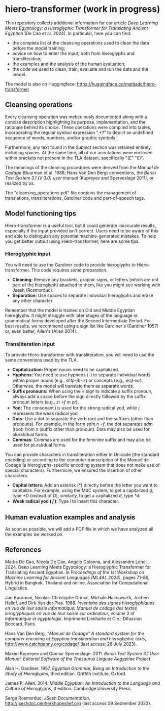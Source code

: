 # hiero-transformer (work in progress)
This repository collects additional information for our article _Deep Learning Meets Egyptology: a Hieroglyphic Transformer for Translating Ancient Egyptian_ (De Cao et al. 2024). In particular, here you can find:
- the complete list of the cleansing operations used to clean the data before the model training;
- advice on how to enter the input, both from hieroglyphs and transliteration;
- the examples and the analysis of the human evaluation;
- the code we used to clean, train, evaluate and run the data and the model.

The model is also on Huggingface: https://huggingface.co/mattiadc/hiero-transformer

## Cleansing operations

Every cleansing operation was meticulously documented along with a concise description highlighting its purpose, implementation, and the rationale behind its choice. These operations were compiled into tables, incorporating the regular symbol expression ".*?" to depict an undefined sequence of words, numbers, and/or graphic symbols.

Furthermore, any text found in the _Subject_ section was retained entirely, including spaces. At the same time, all of our annotations were enclosed within brackets not present in the TLA dataset, specifically "(£" "£)".

The meanings of the cleaning procedures were derived from the _Manuel de Codage_ (Buurman et al. 1988; Hans Van Den Berg) conventions, the _Berlin Text System 3.1 (V 3.0) user manual_ (Kupreyev and Sperveslage 2011), or realized by us.

The "cleansing_operations.pdf" file contains the management of translations, transliterations, Gardiner code and part-of-speech tags.


## Model functioning tips
Hiero-transformer is a useful tool, but it could generate inaccurate results, especially if the input provided isn't correct. Users need to be aware of this and able to distinguish any potential machine-generated mistakes. To help you get better output using Hiero-transformer, here are some tips. 

### Hieroglyphic input
You will need to use the Gardiner code to provide hieroglyphs to Hiero-transformer. This code requires some preparation.
- **Cleaning:** Remove any brackets, graphic signs, or letters (which are not part of the hieroglyph) attached to them, like you might see working with Jsesh (Rosmorduc).
- **Separation:** Use spaces to separate individual hieroglyphs and erase any other character.

Remember that the model is trained on Old and Middle Egyptian hieroglyphs. It might struggle with later stages of the language or grammatical forms developed after the Second Intermediate Period.
For best results, we recommend using a sign list like Gardiner's (Gardiner 1957) or, even better, Allen's (Allen 2014).


### Transliteration input
To provide Hiero-transformer with transliteration, you will need to use the same conventions used by the TLA.
- **Capitalization:** Proper nouns need to be capitalized.
- **Hyphens:** You need to use hyphens (-) to separate individual words within proper nouns (e.g., _sḥtp-jb-rꜥ_) or concepts (e.g., _wꜣḏ-wr_). Otherwise, the model will translate them as separate words.
- **Suffix pronouns:** When using the _=_ sign to indicate a suffix pronoun, always add a space before the sign directly followed by the suffix pronoun letters (e.g., _zꜣ =f m pr_).
- **Yod:** The consonant _j_ is used for the strong radical yod, while _i̯_ represents the weak radical yod.
- **Dots:** Use a dot to separate the verb root and the suffixes (other than pronouns). For example, in the form _sḏm.n =f_, the dot separates _sḏm_ (root) from _n_ (suffix other than pronoun). Dots may also be used for plural/dual forms.
- **Commas:** Commas are used for the feminine suffix and may also be used for plural/dual forms.

You can provide characters in transliteration either in Unicode (the standard encoding) or according to the computer transcription of the Manuel de Codage (a hieroglyphs-specific encoding system that does not make use of special characters). Furthermore, we ensured the insertion of other characters.
- **Capital letters**: Add an asterisk (*) directly before the letter you want to capitalize. For example, using the MdC system, to get a capitalized _ḏ_, type _*D_ (instead of _D_); similarly, to get a capitalized _d_, type _*d_.
- **Weak radical yod ( _i̯_ )**: Type _i_ to insert this character.


## Human evaluation examples and analysis
As soon as possible, we will add a PDF file in which we have analyzed all the examples we worked on.


## References

Mattia De Cao, Nicola De Cao, Angelo Colonna, and Alessandro Lenci. 2024. Deep Learning Meets Egyptology: a Hieroglyphic Transformer for Translating Ancient Egyptian. In _Proceedings of the 1st Workshop on Machine Learning for Ancient Languages (ML4AL 2024)_, pages 71–86, Hybrid in Bangkok, Thailand and online. Association for Computational Linguistics.

Jan Buurman, Nicolas-Christophe Grimal, Michale Hainsworth, Jochen Hallof, and Dirk Van der Plas. 1988. _Inventaire des signes hieroglyphiques en vue de leur saisie informatique: Manuel de codage des textes  ieroglyphiques en vue de leur saisie sur ordinateur_, volume 2 of _Informatique et egyptologie_. Imprimerie Lienharte et Cie.; Difussion Boccard, Paris.

Hans Van Den Berg, _“Manuel de Codage” A standard system for the computer encoding of Egyptian transliteration and hieroglyphic texts_, <http://www.catchpenny.org/codage/> (last access: 28 July 2023).

Maxim Kupreyev and Gunnar Sperveslage. 2011.  _Berlin Text System 3.1 User Manual: Editorial Software of the Thesaurus Linguae Aegyptiae Project_.

Alan H. Gardiner. 1957. _Egyptian Grammar, Being an Introduction to the Study of Hieroglyphs_, third edition. Griffith Institute, Oxford.

James P. Allen. 2014. _Middle Egyptian: An Introduction to the Language and Culture of Hieroglyphs_, 3 edition. Cambridge University Press.

Serge Rosmorduc, _JSesh Documentation_, <http://jseshdoc.qenherkhopeshef.org> (last access 09 September 2023).
